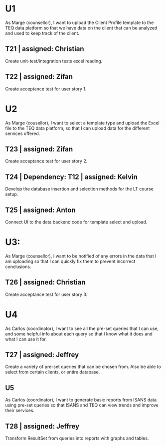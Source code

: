 # U1
As Marge (counsellor), I want to upload the Client Profile template to the TEQ data platform so that we have data on the client that can be analyzed and used to keep track of the client.
## T21 | assigned: Christian
Create unit-test/integration tests excel reading.

## T22 | assigned: Zifan
Create acceptance test for user story 1.

# U2
As Marge (cousellor), I want to select a template type and upload the Excel
file to the TEQ data platform, so that I can upload data for the different
services offered.

## T23 | assigned: Zifan
Create acceptance test for user story 2.

## T24 | Dependency: T12 | assigned: Kelvin
Develop the database insertion and selection methods for the LT course setup.

## T25 | assigned: Anton
Connect UI to the data backend code for template select and upload.

# U3:
As Marge (counsellor), I want to be notified of any errors in the data that I am uploading so that I can quickly fix them to prevent incorrect conclusions.
## T26 | assigned: Christian 
Create acceptance test for user story 3.

# U4
As Carlos (coordinator), I want to see all the pre-set queries that I can
use, and some helpful info about each query so that I know what it does and what I can use it for.

## T27 | assigned: Jeffrey
Create a variety of pre-set queries that can be chosen from. Also be able to select from certain clients, or entire database.

## U5
As Carlos (coordinator), I want to generate basic reports from ISANS data
using pre-set queries so that ISANS and TEQ can view trends and improve their services.

## T28 | assigned: Jeffrey
Transform ResultSet from queries into reports with graphs and tables.

